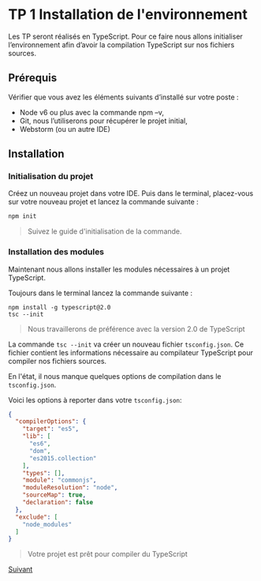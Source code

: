 # TP 1 Installation de l'environnement

Les TP seront réalisés en TypeScript. Pour ce faire nous allons initialiser l’environnement afin d’avoir la compilation TypeScript sur nos fichiers sources.

## Prérequis

Vérifier que vous avez les éléments suivants d’installé sur votre poste :

* Node v6 ou plus avec la commande npm –v,
* Git, nous l’utiliserons pour récupérer le projet initial,
* Webstorm (ou un autre IDE)

## Installation
### Initialisation du projet

Créez un nouveau projet dans votre IDE. Puis dans le terminal, placez-vous sur votre nouveau projet et lancez la commande suivante :

```bash
npm init
```

> Suivez le guide d'initialisation de la commande.

### Installation des modules

Maintenant nous allons installer les modules nécessaires à un projet TypeScript.

Toujours dans le terminal lancez la commande suivante :

```
npm install -g typescript@2.0
tsc --init
```

> Nous travaillerons de préférence avec la version 2.0 de TypeScript

La commande `tsc --init` va créer un nouveau fichier `tsconfig.json`. Ce fichier contient les informations nécessaire 
au compilateur TypeScript pour compiler nos fichiers sources.

En l'état, il nous manque quelques options de compilation dans le `tsconfig.json`.

Voici les options à reporter dans votre `tsconfig.json`: 

```json
{
  "compilerOptions": {
    "target": "es5",
    "lib": [
      "es6",
      "dom",
      "es2015.collection"
    ],
    "types": [],
    "module": "commonjs",
    "moduleResolution": "node",
    "sourceMap": true,
    "declaration": false
  },
  "exclude": [
    "node_modules"
  ]
}
```

> Votre projet est prêt pour compiler du TypeScript


[Suivant](https://github.com/Romakita/tp-nodejs/blob/master/fs.md)